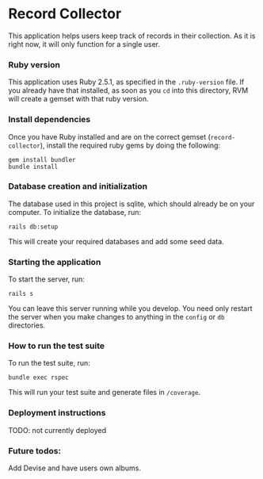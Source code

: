 # Record Collector

This application helps users keep track of records in their collection. As it is right now, it will only function for a single user.

### Ruby version
This application uses Ruby 2.5.1, as specified in the `.ruby-version` file. If you already have that installed, as soon as you `cd` into this directory, RVM will create a gemset with that ruby version.

### Install dependencies

Once you have Ruby installed and are on the correct gemset (`record-collector`), install the required ruby gems by doing the following:

    gem install bundler
    bundle install

### Database creation and initialization

The database used in this project is sqlite, which should already be on your computer. To initialize the database, run:
    
    rails db:setup

This will create your required databases and add some seed data.

### Starting the application

To start the server, run:

    rails s

You can leave this server running while you develop. You need only restart the
server when you make changes to anything in the `config` or `db` directories.

### How to run the test suite

To run the test suite, run:

    bundle exec rspec

This will run your test suite and generate files in `/coverage`.

### Deployment instructions

TODO: not currently deployed

### Future todos:
Add Devise and have users own albums.

